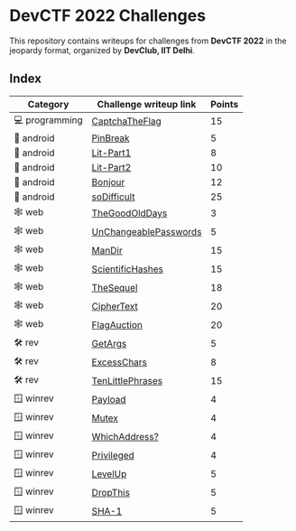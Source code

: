 # DevCTF 2022 Challenges

This repository contains writeups for challenges from **DevCTF 2022** in the
jeopardy format, organized by **DevClub, IIT Delhi**.

## Index

| Category | Challenge writeup link                                                   | Points | 
| -------- | -------------------------------------------------------------------- | ------ | 
|:computer: programming      | [CaptchaTheFlag](programming/CaptchaTheFlag)                                         | 15    | 
|:calling: android      | [PinBreak](android/pinbreak)                                             | 5    | 
|:calling: android      | [Lit-Part1](android/Lit-Part1)                                                 | 8    | 
|:calling: android      | [Lit-Part2](android/Lit-Part2)                                         | 10    | 
|:calling: android      | [Bonjour](android/bonjour)                   | 12    | 
|:calling: android      | [soDifficult](android/sodifficult)                                       | 25    | 
|:spider_web: web      | [TheGoodOldDays](web/TheGoodOldDays)                                             | 3    | 
|:spider_web: web      | [UnChangeablePasswords](web/UnChangeablePasswords)                                                   | 5    | 
|:spider_web: web      | [ManDir](web/ManDir)                                             | 15    | 
|:spider_web: web      | [ScientificHashes](web/ScientificHashes)                                       | 15    | 
|:spider_web: web      | [TheSequel](web/TheSequel)                                       | 18    | 
|:spider_web: web      | [CipherText](web/CipherText)         | 20    | 
|:spider_web: web      | [FlagAuction](web/FlagAuction)               | 20    | 
|:hammer_and_wrench: rev      | [GetArgs](rev/getargs)                                                       | 5    | 
|:hammer_and_wrench: rev   | [ExcessChars](rev/ExcessChars)                                      | 8    | 
|:hammer_and_wrench: rev   | [TenLittlePhrases](rev/TenLittlePhrases)                    | 15    | 
|:window: winrev      | [Payload](winrev/Payload)                           | 4    | 
|:window: winrev      | [Mutex](winrev/Mutex)                                                 | 4    | 
|:window: winrev      | [WhichAddress?](winrev/WhichAddress?)                               | 4    | 
|:window: winrev      | [Privileged](winrev/Privileged)                                         | 4    | 
|:window: winrev   | [LevelUp](winrev/LevelUp)                                  | 5    | 
|:window: winrev      | [DropThis](winrev/DropThis)                                   | 5    | 
|:window: winrev     | [SHA-1](winrevisc/SHA-1)                | 5    | 
